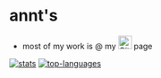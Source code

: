 <!-- markdownlint-disable MD013 MD033 -->

# annt's

- most of my work is @ my [<img alt="GitLab Page" width="24px" src="https://about.gitlab.com/images/press/press-kit-icon.svg" />][gitlabpage] page

[![stats](https://github-readme-stats.vercel.app/api?username=anntnzrb&show_icons=true&theme=calm)](https://github.com/anuraghazra/github-readme-stats)
[![top-languages](https://github-readme-stats.vercel.app/api/top-langs/?username=anntnzrb&langs_count=10&layout=compact&theme=calm)](https://github.com/anuraghazra/github-readme-stats)

[gitlabpage]: https://www.gitlab.com/anntnzrb
